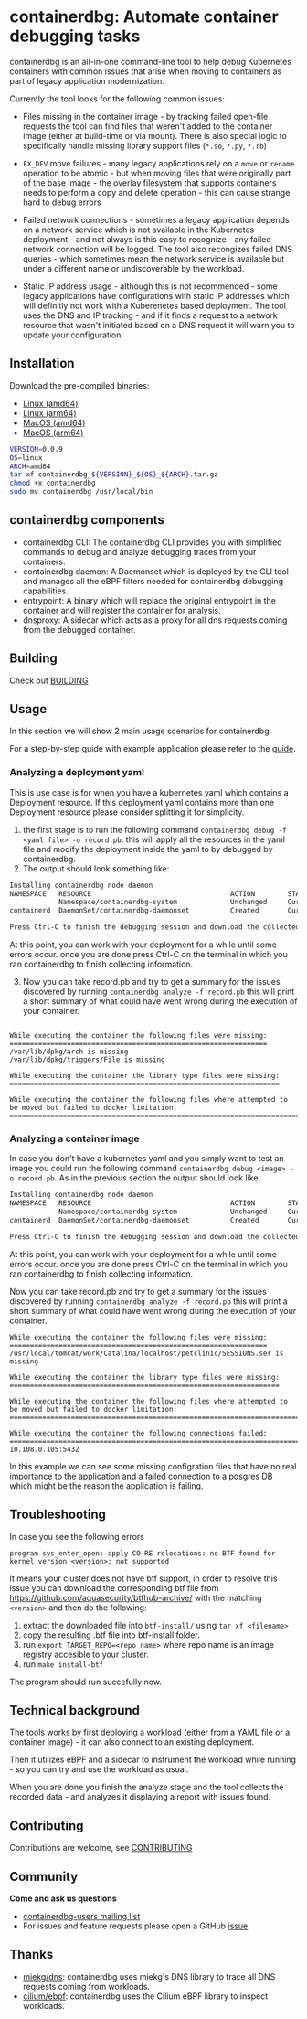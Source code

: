 containerdbg: Automate container debugging tasks
============

containerdbg is an all-in-one command-line tool to help debug Kubernetes
containers with common issues that arise when moving to containers as part of
legacy application modernization.

Currently the tool looks for the following common issues:

* Files missing in the container image - by tracking failed open-file requests
  the tool can find files that weren't added to the container image (either at
  build-time or via mount). There is also special logic to specifically handle
  missing library support files (`*.so`, `*.py`, `*.rb`) 

* `EX_DEV` move failures - many legacy applications rely on a `move` or `rename` operation to be atomic - 
   but when moving files that were originally part of the base image - the
   overlay filesystem that supports containers needs to perform a copy and
   delete operation - this can cause strange hard to debug errors

* Failed network connections - sometimes a legacy application depends on a
  network service which is not available in the Kubernetes deployment - and not
  always is this easy to recognize - any failed network connection will be
  logged. The tool also recongizes failed DNS queries - which sometimes mean the
  network service is available but under a different name or undiscoverable by
  the workload.

* Static IP address usage - although this is not recommended - some legacy
  applications have configurations with static IP addresses which will definitly
  not work with a Kuberenetes based deployment. The tool uses the DNS and IP
  tracking - and if it finds a request to a network resource that wasn't
  initiated based on a DNS request it will warn you to update your
  configuration.

## Installation

Download the pre-compiled binaries:

* [Linux (amd64)](https://github.com/google/containerdbg/releases/download/v0.0.9/containerdbg_0.0.9_linux_amd64.tar.gz)
* [Linux (arm64)](https://github.com/google/containerdbg/releases/download/v0.0.9/containerdbg_0.0.9_linux_arm64.tar.gz)
* [MacOS (amd64)](https://github.com/google/containerdbg/releases/download/v0.0.9/containerdbg_0.0.9_darwin_amd64.tar.gz)
* [MacOS (arm64)](https://github.com/google/containerdbg/releases/download/v0.0.9/containerdbg_0.0.9_darwin_arm64.tar.gz)

```bash
VERSION=0.0.9
OS=linux
ARCH=amd64
tar xf containerdbg_${VERSION}_${OS}_${ARCH}.tar.gz
chmod +x containerdbg
sudo mv containerdbg /usr/local/bin
```

## containerdbg components

* containerdbg CLI: The containerdbg CLI provides you with simplified commands to debug and analyze debugging traces from your containers.
* containerdbg daemon: A Daemonset which is deployed by the CLI tool and manages all the eBPF filters needed for containerdbg debugging capabilities.
* entrypoint: A binary which will replace the original entrypoint in the container and will register the container for analysis.
* dnsproxy: A sidecar which acts as a proxy for all dns requests coming from the debugged container.

Building
--------

Check out [BUILDING](BUILDING.md)


Usage
-----
In this section we will show 2 main usage scenarios for containerdbg.

For a step-by-step guide with example application please refer to the [guide](examples/petclinic/).

### Analyzing a deployment yaml
This is use case is for when you have a kubernetes yaml which contains a Deployment resource. If this deployment yaml contains more than one Deployment resource please consider splitting it for simplicity.

1. the first stage is to run the following command `containerdbg debug -f <yaml file> -o record.pb`.
this will apply all the resources in the yaml file and modify the deployment inside the yaml to by debugged by containerdbg.
2. The output should look something like:

```bash
Installing containerdbg node daemon
NAMESPACE   RESOURCE                                  ACTION        STATUS      RECONCILED  CONDITIONS                                AGE     MESSAGE
            Namespace/containerdbg-system             Unchanged     Current                 <None>                                    4s      Resource is current
containerd  DaemonSet/containerdbg-daemonset          Created       Current                 <None>                                    2s      All replicas scheduled as expected. Repl

Press Ctrl-C to finish the debugging session and download the collected report
```
At this point, you can work with your deployment for a while until some errors occur. once you are done press Ctrl-C on the terminal in which you ran containerdbg to finish collecting information.

3. Now you can take record.pb and try to get a summary for the issues discovered by running `containerdbg analyze -f record.pb` this will print a short summary of what could have went wrong during the execution of your container.
```

While executing the container the following files were missing:
===============================================================
/var/lib/dpkg/arch is missing
/var/lib/dpkg/triggers/File is missing

While executing the container the library type files were missing:
==================================================================

While executing the container the following files where attempted to be moved but failed to docker limitation:
==============================================================================================================
```

### Analyzing a container image
In case you don't have a kubernetes yaml and you simply want to test an image you could run the following command `containerdbg debug <image> -o record.pb`.
As in the previous section the output should look like:

```bash
Installing containerdbg node daemon
NAMESPACE   RESOURCE                                  ACTION        STATUS      RECONCILED  CONDITIONS                                AGE     MESSAGE
            Namespace/containerdbg-system             Unchanged     Current                 <None>                                    4s      Resource is current
containerd  DaemonSet/containerdbg-daemonset          Created       Current                 <None>                                    2s      All replicas scheduled as expected. Repl

Press Ctrl-C to finish the debugging session and download the collected report
```
At this point, you can work with your deployment for a while until some errors occur. once you are done press Ctrl-C on the terminal in which you ran containerdbg to finish collecting information.

Now you can take record.pb and try to get a summary for the issues discovered by running `containerdbg analyze -f record.pb` this will print a short summary of what could have went wrong during the execution of your container.
```
While executing the container the following files were missing:
===============================================================
/usr/local/tomcat/work/Catalina/localhost/petclinic/SESSIONS.ser is missing

While executing the container the library type files were missing:
==================================================================

While executing the container the following files where attempted to be moved but failed to docker limitation:
==============================================================================================================

While executing the container the following connections failed:
==============================================================================================================
10.108.0.105:5432
```

In this example we can see some missing configration files that have no real importance to the application and a failed connection to a posgres DB which might be the reason the application is failing.

Troubleshooting
---------------
In case you see the following errors
```
program sys_enter_open: apply CO-RE relocations: no BTF found for kernel version <version>: not supported
```

It means your cluster does not have btf support, in order to resolve this issue you can download the corresponding btf file from https://github.com/aquasecurity/btfhub-archive/ with the matching `<version>` and then do the following:
1. extract the downloaded file into `btf-install/` using `tar xf <filename>`
2. copy the resulting .btf file into btf-install folder.
3. run `export TARGET_REPO=<repo name>` where repo name is an image registry accesible to your cluster.
4. run `make install-btf`

The program should run succefully now.

## Technical background

The tools works by first deploying a workload (either from a YAML file or a container image) - it can also connect to an existing deployment.

Then it utilizes eBPF and a sidecar to instrument the workload while running -
so you can try and use the workload as usual.

When you are done you finish the analyze stage and the tool collects the
recorded data - and analyzes it displaying a report with issues found.

Contributing
------------

Contributions are welcome, see [CONTRIBUTING](./CONTRIBUTING.md)

Community
--------

**Come and ask us questions**
* [containerdbg-users mailing list](https://groups.google.com/g/containerdbg-users)
* For issues and feature requests please open a GitHub [issue](https://github.com/google/containerdbg/issues/new).

Thanks
------

* [miekg/dns](https://github.com/miekg/dns): containerdbg uses miekg's DNS library to trace all DNS requests coming from workloads.
* [cilium/ebpf](https://github.com/cilium/ebpf): containerdbg uses the Cilium eBPF library to inspect workloads.
